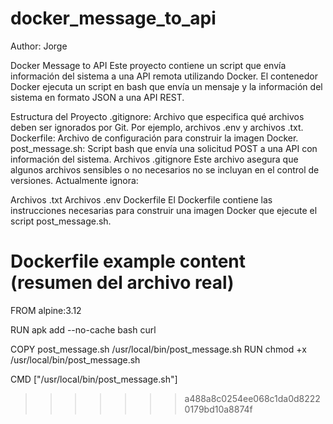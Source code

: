 # docker_message_to_api

Author: Jorge

Docker Message to API
Este proyecto contiene un script que envía información del sistema a una API remota utilizando Docker. El contenedor Docker ejecuta un script en bash que envía un mensaje y la información del sistema en formato JSON a una API REST.

Estructura del Proyecto
.gitignore: Archivo que especifica qué archivos deben ser ignorados por Git. Por ejemplo, archivos .env y archivos .txt.
Dockerfile: Archivo de configuración para construir la imagen Docker.
post_message.sh: Script bash que envía una solicitud POST a una API con información del sistema.
Archivos
.gitignore
Este archivo asegura que algunos archivos sensibles o no necesarios no se incluyan en el control de versiones. Actualmente ignora:

Archivos .txt
Archivos .env
Dockerfile
El Dockerfile contiene las instrucciones necesarias para construir una imagen Docker que ejecute el script post_message.sh.

# Dockerfile example content (resumen del archivo real)
FROM alpine:3.12

RUN apk add --no-cache bash curl

COPY post_message.sh /usr/local/bin/post_message.sh
RUN chmod +x /usr/local/bin/post_message.sh

CMD ["/usr/local/bin/post_message.sh"]
>>>>>>> a488a8c0254ee068c1da0d82220179bd10a8874f